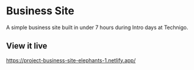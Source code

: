 # Business Site

A simple business site built in under 7 hours during Intro days at Technigo.


## View it live
https://project-business-site-elephants-1.netlify.app/
